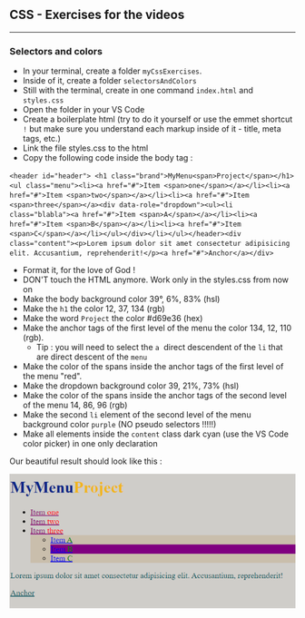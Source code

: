 ## CSS - Exercises for the videos

---

### Selectors and colors

- In your terminal, create a folder `myCssExercises`.
- Inside of it, create a folder `selectorsAndColors`
- Still with the terminal, create in one command `index.html` and `styles.css`
- Open the folder in your VS Code
- Create a boilerplate html (try to do it yourself or use the emmet shortcut  `!` but make sure you understand each markup inside of it - title, meta tags, etc.)
- Link the file styles.css to the html
- Copy the following code inside the body tag :

`<header id="header"> <h1 class="brand">MyMenu<span>Project</span></h1> <ul class="menu"><li><a href="#">Item <span>one</span></a></li><li><a href="#">Item <span>two</span></a></li><li><a href="#">Item <span>three</span></a><div data-role="dropdown"><ul><li class="blabla"><a href="#">Item <span>A</span></a></li><li><a href="#">Item <span>B</span></a></li><li><a href="#">Item <span>C</span></a></li></ul></div></li></ul></header><div class="content"><p>Lorem ipsum dolor sit amet consectetur adipisicing elit. Accusantium,
reprehenderit!</p><a href="#">Anchor</a></div>`

- Format it, for the love of God !
- DON'T touch the HTML anymore. Work only in the styles.css from now on
- Make the body background color 39°, 6%, 83% (hsl)
- Make the `h1` the color 12, 37, 134 (rgb)
- Make the word `Project` the color #d69e36 (hex)
- Make the anchor tags of the first level of the menu the color 134, 12, 110 (rgb).
  - Tip : you will need to select the `a`  direct descendent of the `li` that are direct descent of the `menu`
- Make the color of the spans inside the anchor tags of the first level of the menu "red".
- Make the dropdown background color 39, 21%, 73% (hsl)
- Make the color of the spans inside the anchor tags of the second level of the menu 14, 86, 96 (rgb)
- Make the second `li` element of the second level of the menu background color `purple` (NO pseudo selectors !!!!!)
- Make all elements inside the `content` class dark cyan (use the VS Code color picker) in one only declaration

Our beautiful result should look like this :

![Alt text](./assets/image.png)
